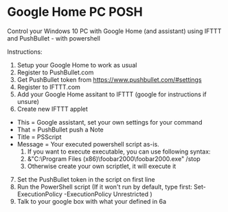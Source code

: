 # Google Home PC POSH
Control your Windows 10 PC with Google Home (and assistant) using IFTTT and PushBullet - with powershell


Instructions:

1. Setup your Google Home to work as usual
2. Register to PushBullet.com
3. Get PushBullet token from https://www.pushbullet.com/#settings
4. Register to IFTTT.com
5. Add your Google Home assitant to IFTTT (google for instructions if unsure)
6. Create new IFTTT applet
  * This = Google assistant, set your own settings for your command
  * That = PushBullet push a Note
  * Title = PSScript
  * Message = Your executed powershell script as-is. 
    1. If you want to execute executable, you can use following syntax:
    2. &"C:\Program Files (x86)\foobar2000\foobar2000.exe" /stop
    3. Otherwise create your own scriptlet, it will execute it
7. Set the PushBullet token in the script on first line
8. Run the PowerShell script (If it won't run by default, type first: Set-ExecutionPolicy -ExecutionPolicy Unrestricted )
9. Talk to your google box with what your defined in 6a

